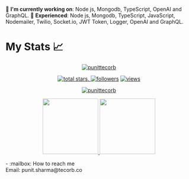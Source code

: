:telescope: **I'm currently working on**: Node js, Mongodb, TypeScript, OpenAI and GraphQL.
:seedling: **Experienced**: Node js, Mongodb, TypeScript, JavaScript, Nodemailer, Twilio, Socket.io, JWT Token, Logger, OpenAI and GraphQL.
# My Stats :chart_with_upwards_trend:
<p align="center">
  <a href="https://github.com/punitTecorb?tab=repositories">
    <img src="https://github-profile-trophy.vercel.app/?username=punitTecorb&title=Commit,Followers,Repositories,Stars,PullRequest,Issues&margin-w=5" alt="punittecorb" />
  </a>
</p>
<p align="center">
  <a href="https://github.com/punittecorb?tab=repositories&sort=stargazers">
    <img alt="total stars" title="Total stars on GitHub" src="https://custom-icon-badges.herokuapp.com/badge/dynamic/json?logo=star&color=55960c&labelColor=488207&label=Stars&style=for-the-badge&query=%24.stars&url=https://api.github-star-counter.workers.dev/user/punittecorb"/>. </a>
  <a href="https://github.com/punittecorb?tab=followers">
    <img alt="followers" title="Follow me on Github" src="https://custom-icon-badges.herokuapp.com/github/followers/punitTecorb?color=236ad3&labelColor=1155ba&style=for-the-badge&logo=person-add&label=Follow&logoColor=white"/></a>
  <a href="https://github.com/punittecorb">
    <img alt="views" title="GitHub profile views" src="https://shields-io-visitor-counter.herokuapp.com/badge?page=punitTecorb&style=for-the-badge"/></a>
</p>
 <p align="center">
  <a href="https://github.com/punittecorb/github-readme-streak-stats">
    <img title=":fire: Get streak stats for your profile at git.io/streak-stats" alt="punittecorb" src="https://github-readme-streak-stats.herokuapp.com/?user=punittecorb&theme=monokai-metallian&hide_border=true"/>
  </a>
</p>
 
<p align="center">
  <a href="https://github.com/punittecorb/github-readme-stats">
    <img
      height="150"
      src="https://github-readme-stats.vercel.app/api?username=punittecorb&count_private=true&show_icons=true&custom_title=punittecorb's%20Github%20Status&theme=vision-friendly-dark"
    />
   </a>
  <a href="https://github.com/punittecorb/github-readme-stats">
    <img
      height="150"
      src="https://github-readme-stats.vercel.app/api/top-langs/?username=punittecorb&layout=compact&theme=vision-friendly-dark" />
  </a>  
</p>
- :mailbox: How to reach me </br>
 Email: punit.sharma@tecorb.co </br>
